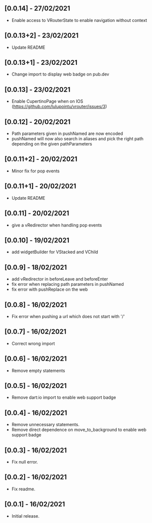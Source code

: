 ## [0.0.14] - 27/02/2021

* Enable access to VRouterState to enable navigation without context

## [0.0.13+2] - 23/02/2021

* Update README

## [0.0.13+1] - 23/02/2021

* Change import to display web badge on pub.dev

## [0.0.13] - 23/02/2021

* Enable CupertinoPage when on IOS (https://github.com/lulupointu/vrouter/issues/3)

## [0.0.12] - 20/02/2021

* Path parameters given in pushNamed are now encoded
* pushNamed will now also search in aliases and pick the right path depending on the given pathParameters

## [0.0.11+2] - 20/02/2021

* Minor fix for pop events

## [0.0.11+1] - 20/02/2021

* Update README

## [0.0.11] - 20/02/2021

* give a vRedirector when handling pop events

## [0.0.10] - 19/02/2021

* add widgetBuilder for VStacked and VChild

## [0.0.9] - 18/02/2021

* add vRedirector in beforeLeave and beforeEnter
* fix error when replacing path parameters in pushNamed
* fix error with pushReplace on the web

## [0.0.8] - 16/02/2021

* Fix error when pushing a url which does not start with '/'

## [0.0.7] - 16/02/2021

* Correct wrong import

## [0.0.6] - 16/02/2021

* Remove empty statements

## [0.0.5] - 16/02/2021

* Remove dart:io import to enable web support badge

## [0.0.4] - 16/02/2021

* Remove unnecessary statements.
* Remove direct dependence on move_to_background to enable web support badge

## [0.0.3] - 16/02/2021

* Fix null error.

## [0.0.2] - 16/02/2021

* Fix readme.

## [0.0.1] - 16/02/2021

* Initial release.
